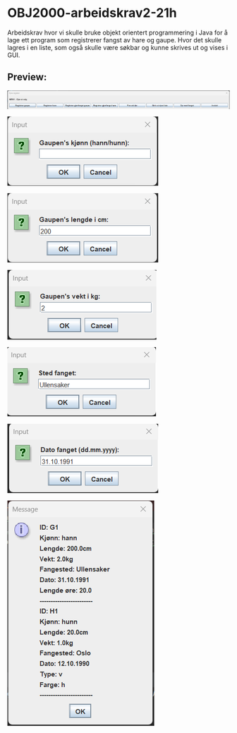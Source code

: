 # OBJ2000-arbeidskrav2-21h
Arbeidskrav hvor vi skulle bruke objekt orientert programmering i Java for å lage ett program som registrerer fangst av hare og gaupe. Hvor det skulle lagres i en liste, som også skulle være søkbar og kunne skrives ut og vises i GUI.

<h2>Preview:</h2>
 
![alt text](https://github.com/1d05408acb/OBJ2000-arbeidskrav2-21h/blob/main/preview1.png?raw=true)

![alt text](https://github.com/1d05408acb/OBJ2000-arbeidskrav2-21h/blob/main/preview2.png?raw=true)

![alt text](https://github.com/1d05408acb/OBJ2000-arbeidskrav2-21h/blob/main/preview3.png?raw=true)

![alt text](https://github.com/1d05408acb/OBJ2000-arbeidskrav2-21h/blob/main/preview4.png?raw=true)

![alt text](https://github.com/1d05408acb/OBJ2000-arbeidskrav2-21h/blob/main/preview5.png?raw=true)

![alt text](https://github.com/1d05408acb/OBJ2000-arbeidskrav2-21h/blob/main/preview6.png?raw=true)

![alt text](https://github.com/1d05408acb/OBJ2000-arbeidskrav2-21h/blob/main/preview7.png?raw=true)
